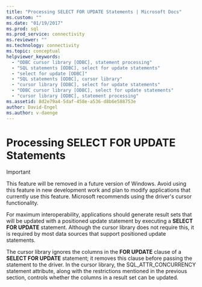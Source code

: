 ```yaml
---
title: "Processing SELECT FOR UPDATE Statements | Microsoft Docs"
ms.custom: ""
ms.date: "01/19/2017"
ms.prod: sql
ms.prod_service: connectivity
ms.reviewer: ""
ms.technology: connectivity
ms.topic: conceptual
helpviewer_keywords: 
  - "ODBC cursor library [ODBC], statement processing"
  - "SQL statements [ODBC], select for update statements"
  - "select for update [ODBC]"
  - "SQL statements [ODBC], cursor library"
  - "cursor library [ODBC], select for update statements"
  - "ODBC cursor library [ODBC], select for update statements"
  - "cursor library [ODBC], statement processing"
ms.assetid: 8d2e79a4-5daf-458e-a536-d8b6e588753e
author: David-Engel
ms.author: v-daenge
---
```

# Processing SELECT FOR UPDATE Statements
> [!IMPORTANT]  
>  This feature will be removed in a future version of Windows. Avoid using this feature in new development work and plan to modify applications that currently use this feature. Microsoft recommends using the driver's cursor functionality.  
  
 For maximum interoperability, applications should generate result sets that will be updated with a positioned update statement by executing a **SELECT FOR UPDATE** statement. Although the cursor library does not require this, it is required by most data sources that support positioned update statements.  
  
 The cursor library ignores the columns in the **FOR UPDATE** clause of a **SELECT FOR UPDATE** statement; it removes this clause before passing the statement to the driver. In the cursor library, the SQL_ATTR_CONCURRENCY statement attribute, along with the restrictions mentioned in the previous section, controls whether the columns in a result set can be updated.
